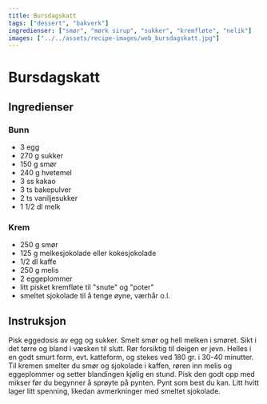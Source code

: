 ```yaml
---
title: Bursdagskatt
tags: ["dessert", "bakverk"]
ingredienser: ["smør", "mørk sirup", "sukker", "kremfløte", "nelik"]
images: ["../../assets/recipe-images/web_bursdagskatt.jpg"]
---
```


# Bursdagskatt

## Ingredienser

### Bunn

- 3 egg
- 270 g sukker
- 150 g smør
- 240 g hvetemel
- 3 ss kakao
- 3 ts bakepulver
- 2 ts vaniljesukker
- 1 1/2 dl melk

### Krem

- 250 g smør
- 125 g melkesjokolade eller kokesjokolade
- 1/2 dl kaffe
- 250 g melis
- 2 eggeplommer
- litt pisket kremfløte til "snute" og "poter"
- smeltet sjokolade til å tenge øyne, værhår o.l.

## Instruksjon

Pisk eggedosis av egg og sukker. Smelt smør og hell melken i smøret. Sikt i det tørre og bland i væsken til slutt. Rør forsiktig til deigen er jevn. Helles i en godt smurt form, evt. katteform, og stekes ved 180 gr. i 30-40 minutter. Til kremen smelter du smør og sjokolade i kaffen, røren inn melis og eggeplommer og setter blandingen kjølig en stund. Pisk den godt opp med mikser før du begynner å sprøyte på pynten. Pynt som best du kan. Litt hvitt lager litt spenning, likedan avmerkninger med smeltet sjokolade.
